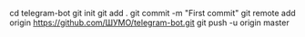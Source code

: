 cd telegram-bot
git init
git add .
git commit -m "First commit"
git remote add origin https://github.com/ШУМО/telegram-bot.git
git push -u origin master
